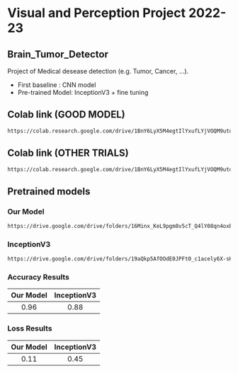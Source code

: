 # Visual and Perception Project 2022-23
## Brain_Tumor_Detector
Project of Medical desease detection (e.g. Tumor, Cancer, ...).

- First baseline : CNN model
- Pre-trained Model: InceptionV3 + fine tuning

## Colab link (GOOD MODEL)
```bash
https://colab.research.google.com/drive/1BnY6LyX5M4egtIlYxufLYjVOQM9utoIm?authuser=1#scrollTo=npS5nqG6zHco
```

## Colab link (OTHER TRIALS)
```bash
https://colab.research.google.com/drive/1BnY6LyX5M4egtIlYxufLYjVOQM9utoIm?authuser=1#scrollTo=npS5nqG6zHco
```

## Pretrained models
### Our Model
```bash
https://drive.google.com/drive/folders/16Minx_KeL9pgm8v5cT_Q4lY08qn4oxBo?usp=sharing
```
### InceptionV3
```bash
https://drive.google.com/drive/folders/19aQkp5AfOOdE0JPFt0_c1acely6X-sKS?usp=sharing
```

### Accuracy Results
| Our Model   | InceptionV3
| :---: | :---: |
| 0.96   | 0.88

### Loss Results
| Our Model  | InceptionV3
| :---: | :---: |
| 0.11   | 0.45 

